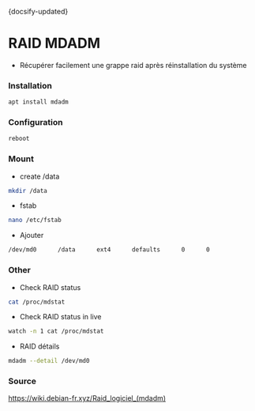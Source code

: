 {docsify-updated}
# RAID MDADM

- Récupérer facilement une grappe raid après réinstallation du système

### Installation
```bash
apt install mdadm
```
### Configuration
```bash
reboot
```
### Mount
- create /data
```bash
mkdir /data
```
- fstab
```bash
nano /etc/fstab
```
- Ajouter
```bash
/dev/md0      /data      ext4      defaults      0      0
```
### Other
- Check RAID status
```bash
cat /proc/mdstat
```
- Check RAID status in live
```bash
watch -n 1 cat /proc/mdstat
```
- RAID détails
```bash
mdadm --detail /dev/md0
```
### Source
https://wiki.debian-fr.xyz/Raid_logiciel_(mdadm)
